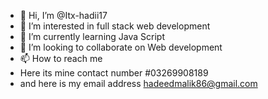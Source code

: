 - 👋 Hi, I’m @Itx-hadii17
- 👀 I’m interested in full stack web development
- 🌱 I’m currently learning Java Script
- 💞️ I’m looking to collaborate on Web development
- 📫 How to reach me
- Here its mine contact number #03269908189
- and here is my email address hadeedmalik86@gmail.com


